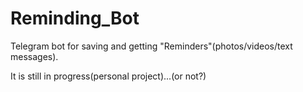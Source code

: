 # Reminding_Bot

Telegram bot for saving and getting "Reminders"(photos/videos/text messages).

It is still in progress(personal project)...(or not?)
